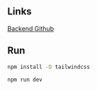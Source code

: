 ## Links

[Backend Github](https://github.com/JakSchlager/MEDT_Project-BeatBeast_Backend)

## Run 

```bash
npm install -D tailwindcss
```

```bash
npm run dev
```